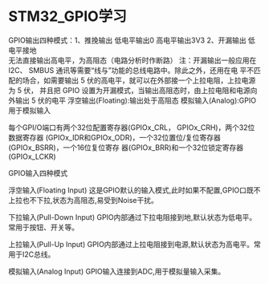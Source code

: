 # STM32_GPIO学习  
GPIO输出四种模式：1、推挽输出  低电平输出0
                          高电平输出3V3
              2、开漏输出  低电平接地  
                           无法直接输出高电平，为高阻态（电路分析时作断路）
注：开漏输出一般应用在 I2C、 SMBUS 通讯等需要“线与”功能的总线电路中。除此之外，还用在电
平不匹配的场合，如需要输出 5 伏的高电平，就可以在外部接一个上拉电阻，上拉电源为 5 伏，
并且把 GPIO 设置为开漏模式，当输出高阻态时，由上拉电阻和电源向外输出 5 伏的电平
              浮空输出(Floating):输出处于高阻态
              模拟输入(Analog):GPIO用于模拟输入


每个GPI/O端口有两个32位配置寄存器(GPIOx_CRL， GPIOx_CRH)，两个32位数据寄存器
(GPIOx_IDR和GPIOx_ODR)，一个32位置位/复位寄存器(GPIOx_BSRR)，一个16位复位寄存
器(GPIOx_BRR)和一个32位锁定寄存器(GPIOx_LCKR)


GPIO输入四种模式

浮空输入(Floating Input)
这是GPIO默认的输入模式,此时如果不配置,GPIO口既不上拉也不下拉,状态为高阻态,易受到Noise干扰。

下拉输入(Pull-Down Input)
GPIO内部通过下拉电阻接到地,默认状态为低电平。常用于按钮、开关等。

上拉输入(Pull-Up Input)
GPIO内部通过上拉电阻接到电源,默认状态为高电平。常用于I2C总线。

模拟输入(Analog Input)
GPIO输入连接到ADC,用于模拟量输入采集。
